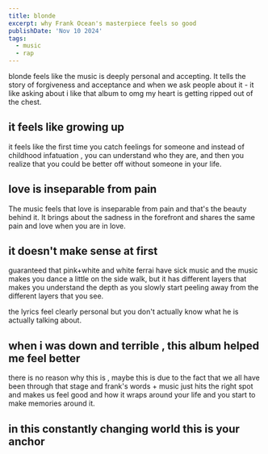 ```yaml
---
title: blonde
excerpt: why Frank Ocean's masterpiece feels so good
publishDate: 'Nov 10 2024'
tags:
  - music
  - rap
---
```


blonde feels like the music is deeply personal and accepting. It tells the story of forgiveness and acceptance and when we ask people about it - it like asking about i like that album to omg my heart is getting ripped out of the chest.

## it feels like growing up

it feels like the first time you catch feelings for someone and instead of childhood infatuation , you can understand who they are, and then you realize that you could be better off without someone in your life.

## love is inseparable from pain

The music feels that love is inseparable from pain and that's the beauty behind it. It brings about the sadness in the forefront and shares the same pain and love when you are in love.

## it doesn't make sense at first

guaranteed that pink+white and white ferrai have sick music and the music makes you dance a little on the side walk, but it has different layers that makes you understand the depth as you slowly start peeling away from the different layers that you see.

the lyrics feel clearly personal but you don't actually know what he is actually talking about.

## when i was down and terrible , this album helped me feel better

there is no reason why this is , maybe this is due to the fact that we all have been through that stage and frank's words + music just hits the right spot and makes us feel good and how it wraps around your life and you start to make memories around it.

## in this constantly changing world this is your anchor
